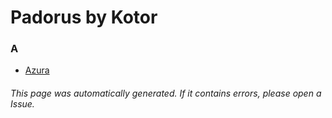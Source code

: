 # Padorus by Kotor

### A
* [Azura](https://github.com/shadow578/Project-Padoru/blob/master/table-of-contents/characters/Azura.md)

###### This page was automatically generated. If it contains errors, please open a Issue.
